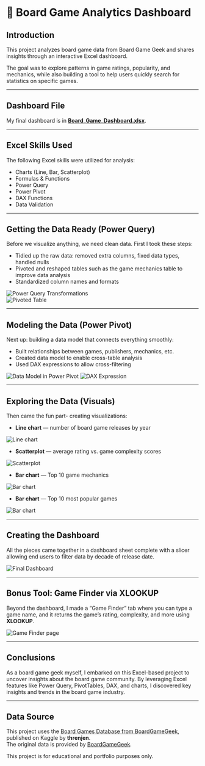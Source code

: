 # 🎲 Board Game Analytics Dashboard

## Introduction
This project analyzes board game data from Board Game Geek and shares insights through an interactive Excel dashboard.  

The goal was to explore patterns in game ratings, popularity, and mechanics, while also building a tool to help users quickly search for statistics on specific games.  

---

## Dashboard File
My final dashboard is in [**Board_Game_Dashboard.xlsx**](Dashboard/Board%20Game%20Dashboard.xlsx).

---

## Excel Skills Used
The following Excel skills were utilized for analysis:

- Charts (Line, Bar, Scatterplot)
- Formulas & Functions
- Power Query
- Power Pivot
- DAX Functions
- Data Validation

---

##  Getting the Data Ready (Power Query)

Before we visualize anything, we need clean data. First I took these steps:  

- Tidied up the raw data: removed extra columns, fixed data types, handled nulls
- Pivoted and reshaped tables such as the game mechanics table to improve data analysis
- Standardized column names and formats 

![Power Query Transformations](Images/games_query_steps.PNG)  
![Pivoted Table](Images/mechanics_pivoted.PNG)

---

##  Modeling the Data (Power Pivot)

Next up: building a data model that connects everything smoothly:

- Built relationships between games, publishers, mechanics, etc.
- Created data model to enable cross-table analysis
- Used DAX expressions to allow cross-filtering  

![Data Model in Power Pivot](Images/schema.PNG)
![DAX Expression](Images/DAX_expression.PNG)

---

##  Exploring the Data (Visuals)

Then came the fun part- creating visualizations:

- **Line chart** — number of board game releases by year
  
![Line chart](Images/line_chart.PNG)  
- **Scatterplot** — average rating vs. game complexity scores
  
![Scatterplot](Images/scatterplot.PNG)
- **Bar chart** — Top 10 game mechanics
  
![Bar chart](Images/top_games_chart.PNG)
- **Bar chart** — Top 10 most popular games
  
![Bar chart](Images/top_mechanics_chart.PNG)

---

##  Creating the Dashboard

All the pieces came together in a dashboard sheet complete with a slicer allowing end users to filter data by decade of release date.

![Final Dashboard](Images/dashboard.PNG)

---

##  Bonus Tool: Game Finder via XLOOKUP

Beyond the dashboard, I made a “Game Finder” tab where you can type a game name, and it returns the game’s rating, complexity, and more using **XLOOKUP**.

![Game Finder page](Images/game_finder.PNG)

---

##  Conclusions

As a board game geek myself, I embarked on this Excel-based project to uncover insights about the board game community. By leveraging Excel features like Power Query, PivotTables, DAX, and charts, I discovered key insights and trends in the board game industry. 

---
## Data Source

This project uses the [Board Games Database from BoardGameGeek](https://www.kaggle.com/datasets/threnjen/board-games-database-from-boardgamegeek), published on Kaggle by **threnjen**.  
The original data is provided by [BoardGameGeek](https://boardgamegeek.com/).  

This project is for educational and portfolio purposes only.

